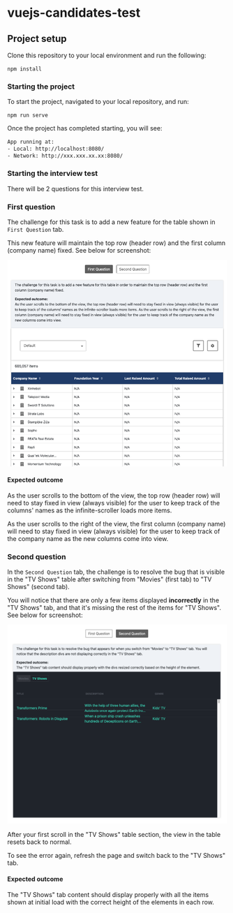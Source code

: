 # vuejs-candidates-test

## Project setup

Clone this repository to your local environment and run the following:

```
npm install
```

### Starting the project

To start the project, navigated to your local repository, and run:

```
npm run serve
```

Once the project has completed starting, you will see:

```
App running at:
- Local: http://localhost:8080/
- Network: http://xxx.xxx.xx.xx:8080/
```

### Starting the interview test

There will be 2 questions for this interview test.

### First question

The challenge for this task is to add a new feature for the table shown in `First Question` tab. 

This new feature will maintain the top row (header row) and the first column (company name) fixed. See below for screenshot:

![First Question](./public/First_question.png)

#### Expected outcome

As the user scrolls to the bottom of the view, the top row (header row) will need to stay fixed in view (always visible) for the user to keep track of the columns' names as the infinite-scroller loads more items. 

As the user scrolls to the right of the view, the first column (company name) will need to stay fixed in view (always visible) for the user to keep track of the company name as the new columns come into view.

### Second question

In the `Second Question` tab, the challenge is to resolve the bug that is visible in the "TV Shows" table after switching from "Movies" (first tab) to "TV Shows" (second tab).

You will notice that there are only a few items displayed **incorrectly** in the "TV Shows" tab, and that it's missing the rest of the items for "TV Shows". See below for screenshot:

![Second Question Bug](./public/Second_question.png)

After your first scroll in the "TV Shows" table section, the view in the table resets back to normal. 

To see the error again, refresh the page and switch back to the "TV Shows" tab.

#### Expected outcome

The "TV Shows" tab content should display properly with all the items shown at initial load with the correct height of the elements in each row.